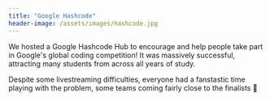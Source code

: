 ```yaml
---
title: "Google Hashcode"
header-image: /assets/images/hashcode.jpg
---
```


We hosted a Google Hashcode Hub to encourage and help people take part in
Google's global coding competition! It was massively successful, attracting
many students from across all years of study.

Despite some livestreaming difficulties, everyone had a fanstastic time
playing with the problem, some teams coming fairly close to the finalists 🎉
